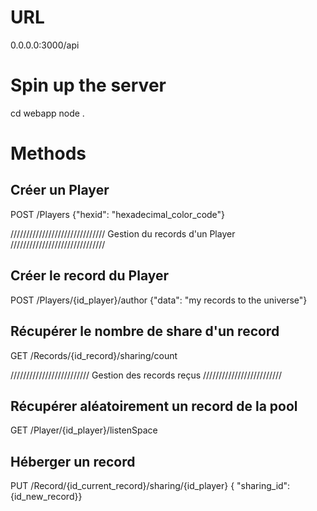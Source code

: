 # URL
0.0.0.0:3000/api



# Spin up the server
cd webapp
node .



# Methods

## Créer un Player
POST /Players {"hexid": "hexadecimal_color_code"}


//////////////////////////////
Gestion du records d'un Player
//////////////////////////////

## Créer le record du Player
POST /Players/{id_player}/author {"data": "my records to the universe"}

## Récupérer le nombre de share d'un record
GET /Records/{id_record}/sharing/count


/////////////////////////
Gestion des records reçus
/////////////////////////

## Récupérer aléatoirement un record de la pool
GET /Player/{id_player}/listenSpace

## Héberger un record
PUT /Record/{id_current_record}/sharing/{id_player} { "sharing_id": {id_new_record}}
